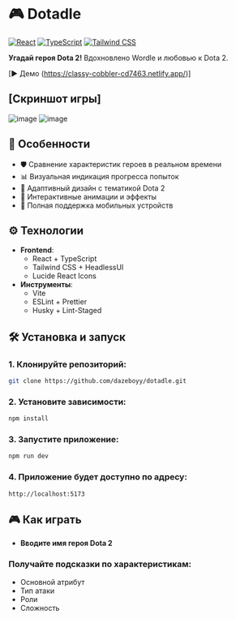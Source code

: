 # 🎮 Dotadle

[![React](https://img.shields.io/badge/React-18-blue?logo=react)](https://reactjs.org/)
[![TypeScript](https://img.shields.io/badge/TypeScript-4.9-blue?logo=typescript)](https://www.typescriptlang.org/)
[![Tailwind CSS](https://img.shields.io/badge/Tailwind_CSS-3.3-blue?logo=tailwind-css)](https://tailwindcss.com/)

**Угадай героя Dota 2!** Вдохновлено Wordle и любовью к Dota 2.

[▶ Демо (https://classy-cobbler-cd7463.netlify.app/)] 

## [Скриншот игры]
![image](https://github.com/user-attachments/assets/49ee09e4-ba6c-4c04-8115-bbb472173297)
![image](https://github.com/user-attachments/assets/3c9e4244-ca2b-4a91-a91b-0d4496296642)

## 🚀 Особенности

- 🛡 Сравнение характеристик героев в реальном времени
- 📊 Визуальная индикация прогресса попыток
- 🎨 Адаптивный дизайн с тематикой Dota 2
- 🌈 Интерактивные анимации и эффекты
- 📱 Полная поддержка мобильных устройств

## ⚙️ Технологии

- **Frontend**: 
  - React + TypeScript
  - Tailwind CSS + HeadlessUI
  - Lucide React Icons
- **Инструменты**:
  - Vite
  - ESLint + Prettier
  - Husky + Lint-Staged

## 🛠 Установка и запуск

### 1. Клонируйте репозиторий:
```bash
git clone https://github.com/dazeboyy/dotadle.git
```
### 2. Установите зависимости:
```bash
npm install
```
### 3. Запустите приложение:
```bash
npm run dev
```
### 4. Приложение будет доступно по адресу:
```
http://localhost:5173
```
## 🎮 Как играть

 - **Вводите имя героя Dota 2**
### Получайте подсказки по характеристикам:
 - Основной атрибут
 - Тип атаки
 - Роли
 - Сложность
